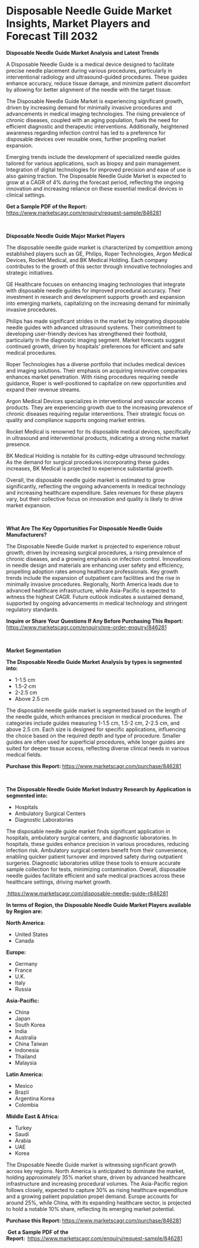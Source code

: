 <p><h1>Disposable Needle Guide Market Insights, Market Players and Forecast Till 2032</h1></p><p><strong>Disposable Needle Guide Market Analysis and Latest Trends</strong></p>
<p><p>A Disposable Needle Guide is a medical device designed to facilitate precise needle placement during various procedures, particularly in interventional radiology and ultrasound-guided procedures. These guides enhance accuracy, reduce tissue damage, and minimize patient discomfort by allowing for better alignment of the needle with the target tissue. </p><p>The Disposable Needle Guide Market is experiencing significant growth, driven by increasing demand for minimally invasive procedures and advancements in medical imaging technologies. The rising prevalence of chronic diseases, coupled with an aging population, fuels the need for efficient diagnostic and therapeutic interventions. Additionally, heightened awareness regarding infection control has led to a preference for disposable devices over reusable ones, further propelling market expansion. </p><p>Emerging trends include the development of specialized needle guides tailored for various applications, such as biopsy and pain management. Integration of digital technologies for improved precision and ease of use is also gaining traction. The Disposable Needle Guide Market is expected to grow at a CAGR of 4% during the forecast period, reflecting the ongoing innovation and increasing reliance on these essential medical devices in clinical settings.</p></p>
<p><strong>Get a Sample PDF of the Report:&nbsp;</strong> <a href="https://www.marketscagr.com/enquiry/request-sample/846281?utm_campaign=3212&utm_medium=2&utm_source=Github&utm_content=ia&utm_term=13042025&utm_id=disposable-needle-guide">https://www.marketscagr.com/enquiry/request-sample/846281</a></p>
<p>&nbsp;</p>
<p><strong>Disposable Needle Guide Major Market Players</strong></p>
<p><p>The disposable needle guide market is characterized by competition among established players such as GE, Philips, Roper Technologies, Argon Medical Devices, Rocket Medical, and BK Medical Holding. Each company contributes to the growth of this sector through innovative technologies and strategic initiatives.</p><p>GE Healthcare focuses on enhancing imaging technologies that integrate with disposable needle guides for improved procedural accuracy. Their investment in research and development supports growth and expansion into emerging markets, capitalizing on the increasing demand for minimally invasive procedures.</p><p>Philips has made significant strides in the market by integrating disposable needle guides with advanced ultrasound systems. Their commitment to developing user-friendly devices has strengthened their foothold, particularly in the diagnostic imaging segment. Market forecasts suggest continued growth, driven by hospitals’ preferences for efficient and safe medical procedures.</p><p>Roper Technologies has a diverse portfolio that includes medical devices and imaging solutions. Their emphasis on acquiring innovative companies enhances market penetration. With rising procedures requiring needle guidance, Roper is well-positioned to capitalize on new opportunities and expand their revenue streams.</p><p>Argon Medical Devices specializes in interventional and vascular access products. They are experiencing growth due to the increasing prevalence of chronic diseases requiring regular interventions. Their strategic focus on quality and compliance supports ongoing market entries.</p><p>Rocket Medical is renowned for its disposable medical devices, specifically in ultrasound and interventional products, indicating a strong niche market presence.</p><p>BK Medical Holding is notable for its cutting-edge ultrasound technology. As the demand for surgical procedures incorporating these guides increases, BK Medical is projected to experience substantial growth.</p><p>Overall, the disposable needle guide market is estimated to grow significantly, reflecting the ongoing advancements in medical technology and increasing healthcare expenditure. Sales revenues for these players vary, but their collective focus on innovation and quality is likely to drive market expansion.</p></p>
<p>&nbsp;</p>
<p><strong>What Are The Key Opportunities For Disposable Needle Guide Manufacturers?</strong></p>
<p><p>The Disposable Needle Guide market is projected to experience robust growth, driven by increasing surgical procedures, a rising prevalence of chronic diseases, and a growing emphasis on infection control. Innovations in needle design and materials are enhancing user safety and efficiency, propelling adoption rates among healthcare professionals. Key growth trends include the expansion of outpatient care facilities and the rise in minimally invasive procedures. Regionally, North America leads due to advanced healthcare infrastructure, while Asia-Pacific is expected to witness the highest CAGR. Future outlook indicates a sustained demand, supported by ongoing advancements in medical technology and stringent regulatory standards.</p></p>
<p><strong>Inquire or Share Your Questions If Any Before Purchasing This Report:</strong> <a href="https://www.marketscagr.com/enquiry/pre-order-enquiry/846281?utm_campaign=3212&utm_medium=2&utm_source=Github&utm_content=ia&utm_term=13042025&utm_id=disposable-needle-guide">https://www.marketscagr.com/enquiry/pre-order-enquiry/846281</a></p>
<p>&nbsp;</p>
<p><strong>Market Segmentation</strong></p>
<p><strong>The Disposable Needle Guide Market Analysis by types is segmented into:</strong></p>
<p><ul><li>1-1.5 cm</li><li>1.5-2 cm</li><li>2-2.5 cm</li><li>Above 2.5 cm</li></ul></p>
<p><p>The disposable needle guide market is segmented based on the length of the needle guide, which enhances precision in medical procedures. The categories include guides measuring 1-1.5 cm, 1.5-2 cm, 2-2.5 cm, and above 2.5 cm. Each size is designed for specific applications, influencing the choice based on the required depth and type of procedure. Smaller guides are often used for superficial procedures, while longer guides are suited for deeper tissue access, reflecting diverse clinical needs in various medical fields.</p></p>
<p><strong>Purchase this Report:&nbsp;</strong><a href="https://www.marketscagr.com/purchase/846281?utm_campaign=3212&utm_medium=2&utm_source=Github&utm_content=ia&utm_term=13042025&utm_id=disposable-needle-guide">https://www.marketscagr.com/purchase/846281</a></p>
<p>&nbsp;</p>
<p><strong>The Disposable Needle Guide Market Industry Research by Application is segmented into:</strong></p>
<p><ul><li>Hospitals</li><li>Ambulatory Surgical Centers</li><li>Diagnostic Laboratories</li></ul></p>
<p><p>The disposable needle guide market finds significant application in hospitals, ambulatory surgical centers, and diagnostic laboratories. In hospitals, these guides enhance precision in various procedures, reducing infection risk. Ambulatory surgical centers benefit from their convenience, enabling quicker patient turnover and improved safety during outpatient surgeries. Diagnostic laboratories utilize these tools to ensure accurate sample collection for tests, minimizing contamination. Overall, disposable needle guides facilitate efficient and safe medical practices across these healthcare settings, driving market growth.</p></p>
<p><a href="https://www.marketscagr.com/disposable-needle-guide-r846281?utm_campaign=3212&utm_medium=2&utm_source=Github&utm_content=ia&utm_term=13042025&utm_id=disposable-needle-guide">&nbsp;https://www.marketscagr.com/disposable-needle-guide-r846281</a></p>
<p><strong>In terms of Region, the Disposable Needle Guide Market Players available by Region are:</strong></p>
<p>
    <p> <strong> North America: </strong>
        <ul>
            <li>United States</li>
            <li>Canada</li>
        </ul>
        </p> 
    <p> <strong> Europe: </strong>
        <ul>
            <li>Germany</li>
            <li>France</li>
            <li>U.K.</li>
            <li>Italy</li>
            <li>Russia</li>
        </ul>
        </p> 
    <p> <strong> Asia-Pacific: </strong>
        <ul>
            <li>China</li>
            <li>Japan</li>
            <li>South Korea</li>
            <li>India</li>
            <li>Australia</li>
            <li>China Taiwan</li>
            <li>Indonesia</li>
            <li>Thailand</li>
            <li>Malaysia</li>
        </ul>
        </p> 
    <p> <strong> Latin America: </strong>
        <ul>
            <li>Mexico</li>
            <li>Brazil</li>
            <li>Argentina Korea</li>
            <li>Colombia</li>
        </ul>
        </p> 
    <p> <strong> Middle East & Africa: </strong>
        <ul>
            <li>Turkey</li>
            <li>Saudi</li>
            <li>Arabia</li>
            <li>UAE</li>
            <li>Korea</li>
        </ul>
    </p>
    </p>
<p><p>The Disposable Needle Guide market is witnessing significant growth across key regions. North America is anticipated to dominate the market, holding approximately 35% market share, driven by advanced healthcare infrastructure and increasing procedural volumes. The Asia-Pacific region follows closely, expected to capture 30% as rising healthcare expenditure and a growing patient population propel demand. Europe accounts for around 25%, while China, with its expanding healthcare sector, is projected to hold a notable 10% share, reflecting its emerging market potential.</p></p>
<p><strong>Purchase this Report: </strong><a href="https://www.marketscagr.com/purchase/846281?utm_campaign=3212&utm_medium=2&utm_source=Github&utm_content=ia&utm_term=13042025&utm_id=disposable-needle-guide">https://www.marketscagr.com/purchase/846281</a></p>
<p>&nbsp;<strong>Get a Sample PDF of the Report:&nbsp;&nbsp;</strong><a href="https://www.marketscagr.com/enquiry/request-sample/846281?utm_campaign=3212&utm_medium=2&utm_source=Github&utm_content=ia&utm_term=13042025&utm_id=disposable-needle-guide">https://www.marketscagr.com/enquiry/request-sample/846281</a></p>
<p><strong></strong></p>
<p><p></p><p></p><p></p></p>